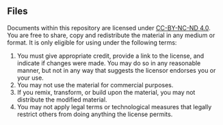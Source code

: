 ## Files

Documents within this repository are licensed under [CC-BY-NC-ND 4.0](https://creativecommons.org/licenses/by-nc-nd/4.0/).
You are free to share, copy and redistribute the material in any medium or format. It is only eligible for using under the following terms:
1.  You must give appropriate credit, provide a link to the license, and indicate if changes were made. You may do so in any reasonable manner, but not in any way that suggests the licensor endorses you or your use. 
2.  You may not use the material for commercial purposes.
3.  If you remix, transform, or build upon the material, you may not distribute the modified material.
4.  You may not apply legal terms or technological measures that legally restrict others from doing anything the license permits.